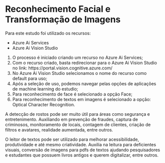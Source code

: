# Reconhecimento Facial e Transformação de Imagens

Para este estudo foi utilizado os recursos:
<ul>
    <li>Azure Ai Services</li>
    <li>Azure Ai Vision Studio</li>
</ul>

<ol>
    <li>O processo é iniciado criando um recurso no Azure Ai Services;</li>
    <li>Com o recurso criado, basta redirecionar para o Azure Ai Vision Studio no link: https://portal.vision.cognitive.azure.com/</li>
    <li>No Azure Ai Vision Studio selecionamos o nome do recurso como default para uso;</li>
    <li>Após a seleção de uso, podemos navegar pelas opções de aplicações de machine learning do estudio;</li>
    <li>Para reconhecimento de face é selecionado a opção Face;</li>
    <li>Para reconhecimento de textos em imagens é selecionado a opção: Optical Character Recognition.</li>
</ol>

<p>
A detecção de rostos pode ser muito útil para áreas como segurança e entretenimento. Auxiliando em prevenção de fraudes, captura de criminosos, monitoramento de locais, contagem de clientes, criação de filtros e avatares, realidade aumentada, entre outros.
</p>

<p>
O leitor de textos pode ser utilizado para melhorar acessibilidade, produtividade e até mesmo criatividade. Auxilia na leitura para deficientes visuais, conversão de imagens para pdfs de textos ajudando pesquisadores e estudantes que possuem livros antigos e querem digitalizar, entre outros.

</p>